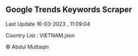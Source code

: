 

## Google Trends Keywords Scraper 
 
Last Update 16-03-2023 , 11:09:04

Country List :
VIETNAM.json



© Abdul Muttaqin 

